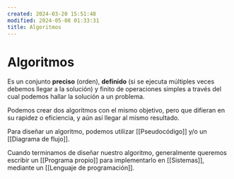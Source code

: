 ```yaml
---
created: 2024-03-20 15:51:48
modified: 2024-05-08 01:33:31
title: Algoritmos
---
```


# Algoritmos

Es un conjunto **preciso** (orden), **definido** (si se ejecuta múltiples veces debemos llegar a la solución) y finito de operaciones simples a través del cual podemos hallar la solución a un problema.

Podemos crear dos algoritmos con el mismo objetivo, pero que difieran en su rapidez o eficiencia, y aún así llegar al mismo resultado.

Para diseñar un algoritmo, podemos utilizar [[Pseudocódigo]] y/o un [[Diagrama de flujo]].

Cuando terminamos de diseñar nuestro algoritmo, generalmente queremos escribir un [[Programa propio]] para implementarlo en [[Sistemas]], mediante un [[Lenguaje de programación]].
